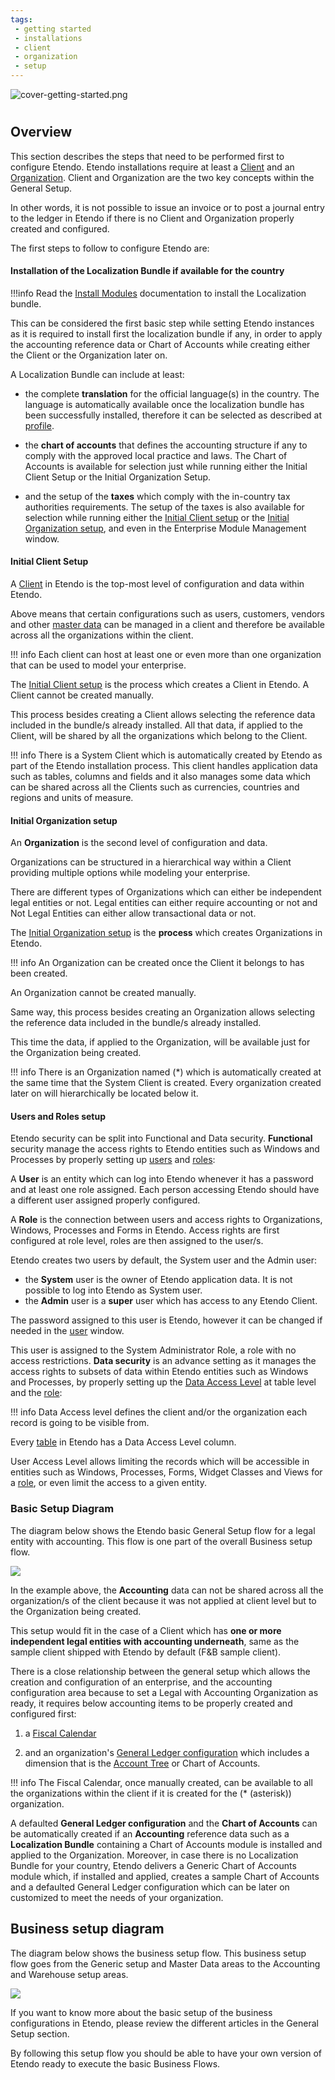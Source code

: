 ```yaml
---
tags: 
 - getting started
 - installations
 - client
 - organization
 - setup
---
```


![cover-getting-started.png](../../../../assets/getting-started/overview/cover-getting-started.png)
#

## Overview

This section describes the steps that need to be performed first to configure Etendo.
Etendo installations require at least a [Client](../../../../user-guide/etendo-classic/basic-features/general-setup/client.md) and an [Organization](../../../../user-guide/etendo-classic/basic-features/general-setup/enterprise-model.md#organization). Client and Organization are the two key concepts within the General Setup.

In other words, it is not possible to issue an invoice or to post a journal entry to the ledger in Etendo if there is no Client and Organization properly created and configured.

The first steps to follow to configure Etendo are:

#### Installation of the Localization Bundle if available for the country

!!!info
    Read the [Install Modules](../../../../developer-guide/etendo-classic/getting-started/installation/install-modules-in-etendo.md) documentation to install the Localization bundle. 

This can be considered the first basic step while setting Etendo instances as it is required to install first the localization bundle if any, in order to apply the accounting reference data or Chart of Accounts while creating either the Client or the Organization later on.

A Localization Bundle can include at least:

- the complete **translation** for the official language(s) in the country.
The language is automatically available once the localization bundle has been successfully installed, therefore it can be selected as described at [profile](../../../../getting-started/user-interface/workspace.md#profile).

- the **chart of accounts** that defines the accounting structure if any to comply with the approved local practice and laws.
The Chart of Accounts is available for selection just while running either the Initial Client Setup or the Initial Organization Setup.

- and the setup of the **taxes** which comply with the in-country tax authorities requirements.
The setup of the taxes is also available for selection while running either the [Initial Client setup](../../../../developer-guide/etendo-classic/how-to-guides/How_to_run_an_initial_client_setup_process.md) or the [Initial Organization setup](../general-setup/enterprise-model.md#initial-organization-setup), and even in the Enterprise Module Management window.

#### Initial Client Setup

A [Client](../general-setup/client.md) in Etendo is the top-most level of configuration and data within Etendo.

Above means that certain configurations such as users, customers, vendors and other [master data](../master-data-management/master-data.md) can be managed in a client and therefore be available across all the organizations within the client.

!!! info
    Each client can host at least one or even more than one organization that can be used to model your enterprise.

The [Initial Client setup](../../../../developer-guide/etendo-classic/how-to-guides/How_to_run_an_initial_client_setup_process.md) is the process which creates a Client in Etendo. A Client cannot be created manually.

This process besides creating a Client allows selecting the reference data included in the bundle/s already installed.
All that data, if applied to the Client, will be shared by all the organizations which belong to the Client.

!!! info
    There is a System Client which is automatically created by Etendo as part of the Etendo installation process.
    This client handles application data such as tables, columns and fields and it also manages some data which can be shared across all the Clients such as currencies, countries and regions and units of measure.

#### Initial Organization setup

An **Organization** is the second level of configuration and data.

Organizations can be structured in a hierarchical way within a Client providing multiple options while modeling your enterprise.

There are different types of Organizations which can either be independent legal entities or not.
Legal entities can either require accounting or not and Not Legal Entities can either allow transactional data or not.

The [Initial Organization setup](../general-setup/enterprise-model.md#initial-organization-setup) is the **process** which creates Organizations in Etendo.

!!! info
    An Organization can be created once the Client it belongs to has been created.

An Organization cannot be created manually.

Same way, this process besides creating an Organization allows selecting the reference data included in the bundle/s already installed.

This time the data, if applied to the Organization, will be available just for the Organization being created.

!!! info
    There is an Organization named (\*) which is automatically created at the same time that the System Client is created. Every organization created later on will hierarchically be located below it.

#### Users and Roles setup

Etendo security can be split into Functional and Data security.
**Functional** security manage the access rights to Etendo entities such as Windows and Processes by properly setting up [users](../general-setup/security.md#user) and [roles](../general-setup/security.md#role):

A **User** is an entity which can log into Etendo whenever it has a password and at least one role assigned.
Each person accessing Etendo should have a different user assigned properly configured.

A **Role** is the connection between users and access rights to Organizations, Windows, Processes and Forms in Etendo.
Access rights are first configured at role level, roles are then assigned to the user/s.

Etendo creates two users by default, the System user and the Admin user:

- the **System** user is the owner of Etendo application data. It is not possible to log into Etendo as System user.
- the **Admin** user is a **super** user which has access to any Etendo Client.

The password assigned to this user is Etendo, however it can be changed if needed in the [user](../general-setup/security.md#user) window.

This user is assigned to the System Administrator Role, a role with no access restrictions.
**Data security** is an advance setting as it manages the access rights to subsets of data within Etendo entities such as Windows and Processes, by properly setting up the [Data Access Level](../general-setup/security.md#role-access) at table level and the [role](../general-setup/security.md#role):

!!! info
    Data Access level defines the client and/or the organization each record is going to be visible from.

Every [table](../general-setup/security.md#role-access) in Etendo has a Data Access Level column.

User Access Level allows limiting the records which will be accessible in entities such as Windows, Processes, Forms, Widget Classes and Views for a [role](../general-setup/security.md#role), or even limit the access to a given entity.

### Basic Setup Diagram

The diagram below shows the Etendo basic General Setup flow for a legal entity with accounting. This flow is one part of the overall Business setup flow.

![](../../../../assets/user-guide/etendo-classic/basic-features/general-setup/getting-started/basic-general-setup.png)

In the example above, the **Accounting** data can not be shared across all the organization/s of the client because it was not applied at client level but to the Organization being created.

This setup would fit in the case of a Client which has **one or more independent legal entities with accounting underneath**, same as the sample client shipped with Etendo by default (F&B sample client).

There is a close relationship between the general setup which allows the creation and configuration of an enterprise, and the accounting configuration area because to set a Legal with Accounting Organization as ready, it requires below accounting items to be properly created and configured first:

1. a [Fiscal Calendar](../financial-management/accounting/setup.md#fiscal-calendar)

2. and an organization's [General Ledger configuration](../financial-management/accounting/setup.md#general-ledger-configuration) which includes a dimension that is the [Account Tree](../financial-management/accounting/setup.md#account-tree) or Chart of Accounts.

!!! info
    The Fiscal Calendar, once manually created, can be available to all the organizations within the client if it is created for the (\* (asterisk)) organization.

A defaulted **General Ledger configuration** and the **Chart of Accounts** can be automatically created if an **Accounting** reference data such as a **Localization Bundle** containing a Chart of Accounts module is installed and applied to the Organization. Moreover, in case there is no Localization Bundle for your country, Etendo delivers a Generic Chart of Accounts module which, if installed and applied, creates a sample Chart of Accounts and a defaulted General Ledger configuration which can be later on customized to meet the needs of your organization.

## Business setup diagram

The diagram below shows the business setup flow.
This business setup flow goes from the Generic setup and Master Data areas to the Accounting and Warehouse setup areas.

![](../../../../assets/user-guide/etendo-classic/basic-features/general-setup/getting-started/Quick_Guide_Diagram_new.png)

If you want to know more about the basic setup of the business configurations in Etendo, please review the different articles in the General Setup section.

By following this setup flow you should be able to have your own version of Etendo ready to execute the basic Business Flows.